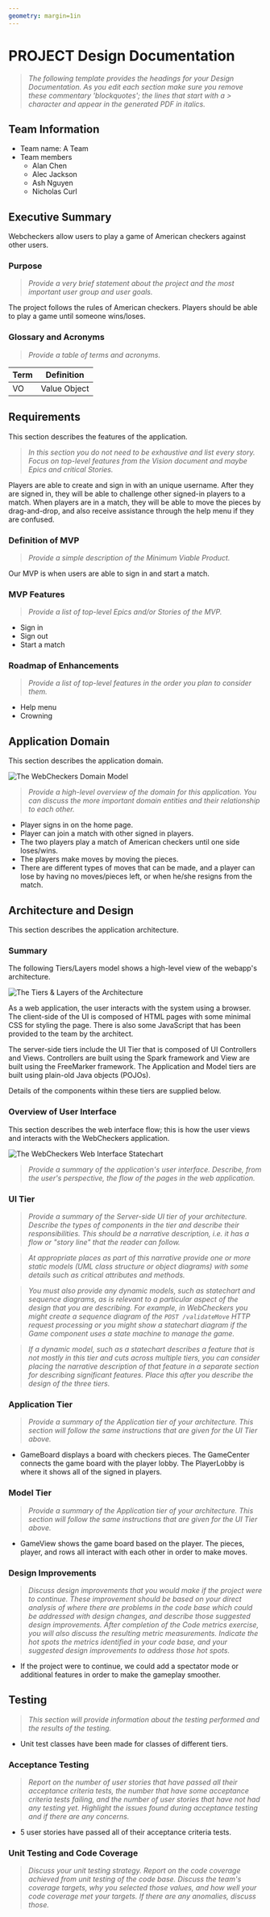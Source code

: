 ```yaml
---
geometry: margin=1in
---
```

# PROJECT Design Documentation

> _The following template provides the headings for your Design
> Documentation.  As you edit each section make sure you remove these
> commentary 'blockquotes'; the lines that start with a > character
> and appear in the generated PDF in italics._

## Team Information
* Team name: A Team
* Team members
  * Alan Chen
  * Alec Jackson
  * Ash Nguyen
  * Nicholas Curl

## Executive Summary

Webcheckers allow users to play a game of American checkers against other users.

### Purpose
> _Provide a very brief statement about the project and the most
> important user group and user goals._

The project follows the rules of American checkers. Players should be able to play 
a game until someone wins/loses.

### Glossary and Acronyms
> _Provide a table of terms and acronyms._

| Term | Definition |
|------|------------|
| VO | Value Object |


## Requirements

This section describes the features of the application.

> _In this section you do not need to be exhaustive and list every
> story.  Focus on top-level features from the Vision document and
> maybe Epics and critical Stories._

Players are able to create and sign in with an unique username. After they are signed in, they 
will be able to challenge other signed-in players to a match. When players
are in a match, they will be able to move the pieces by drag-and-drop, and also receive 
assistance through the help menu if they are confused.
### Definition of MVP
> _Provide a simple description of the Minimum Viable Product._

Our MVP is when users are able to sign in and start a match.

### MVP Features
> _Provide a list of top-level Epics and/or Stories of the MVP._

* Sign in
* Sign out
* Start a match

### Roadmap of Enhancements
> _Provide a list of top-level features in the order you plan to consider them._
* Help menu
* Crowning

## Application Domain

This section describes the application domain.

![The WebCheckers Domain Model](Alec_Jackson_-_Domain_Model-page-001-1.jpg)

> _Provide a high-level overview of the domain for this application. You
> can discuss the more important domain entities and their relationship
> to each other._

* Player signs in on the home page.
* Player can join a match with other signed in players.
* The two players play a match of American checkers until one side loses/wins.
* The players make moves by moving the pieces.
* There are different types of moves that can be made, and a player can lose by having no moves/pieces left, or 
when he/she resigns from the match.

## Architecture and Design

This section describes the application architecture.

### Summary

The following Tiers/Layers model shows a high-level view of the webapp's architecture.

![The Tiers & Layers of the Architecture](architecture-tiers-and-layers.png)

As a web application, the user interacts with the system using a
browser.  The client-side of the UI is composed of HTML pages with
some minimal CSS for styling the page.  There is also some JavaScript
that has been provided to the team by the architect.

The server-side tiers include the UI Tier that is composed of UI Controllers and Views.
Controllers are built using the Spark framework and View are built using the FreeMarker framework.  The Application and Model tiers are built using plain-old Java objects (POJOs).

Details of the components within these tiers are supplied below.


### Overview of User Interface

This section describes the web interface flow; this is how the user views and interacts
with the WebCheckers application.

![The WebCheckers Web Interface Statechart](web-interface-placeholder.png)

> _Provide a summary of the application's user interface.  Describe, from
> the user's perspective, the flow of the pages in the web application._


### UI Tier
> _Provide a summary of the Server-side UI tier of your architecture.
> Describe the types of components in the tier and describe their
> responsibilities.  This should be a narrative description, i.e. it has
> a flow or "story line" that the reader can follow._

> _At appropriate places as part of this narrative provide one or more
> static models (UML class structure or object diagrams) with some
> details such as critical attributes and methods._

> _You must also provide any dynamic models, such as statechart and
> sequence diagrams, as is relevant to a particular aspect of the design
> that you are describing.  For example, in WebCheckers you might create
> a sequence diagram of the `POST /validateMove` HTTP request processing
> or you might show a statechart diagram if the Game component uses a
> state machine to manage the game._

> _If a dynamic model, such as a statechart describes a feature that is
> not mostly in this tier and cuts across multiple tiers, you can
> consider placing the narrative description of that feature in a
> separate section for describing significant features. Place this after
> you describe the design of the three tiers._



### Application Tier
> _Provide a summary of the Application tier of your architecture. This
> section will follow the same instructions that are given for the UI
> Tier above._

* GameBoard displays a board with checkers pieces. The GameCenter connects the game 
board with the player lobby. The PlayerLobby is where it shows all of the signed in players.


### Model Tier
> _Provide a summary of the Application tier of your architecture. This
> section will follow the same instructions that are given for the UI
> Tier above._

* GameView shows the game board based on the player. The pieces, player, and rows all interact with each other in 
order to make moves.

### Design Improvements
> _Discuss design improvements that you would make if the project were
> to continue. These improvement should be based on your direct
> analysis of where there are problems in the code base which could be
> addressed with design changes, and describe those suggested design
> improvements. After completion of the Code metrics exercise, you
> will also discuss the resulting metric measurements.  Indicate the
> hot spots the metrics identified in your code base, and your
> suggested design improvements to address those hot spots._

* If the project were to continue, we could add a spectator mode or additional features 
in order to make the gameplay smoother.

## Testing
> _This section will provide information about the testing performed
> and the results of the testing._

* Unit test classes have been made for classes of different tiers. 

### Acceptance Testing
> _Report on the number of user stories that have passed all their
> acceptance criteria tests, the number that have some acceptance
> criteria tests failing, and the number of user stories that
> have not had any testing yet. Highlight the issues found during
> acceptance testing and if there are any concerns._

* 5 user stories have passed all of their acceptance criteria tests. 

### Unit Testing and Code Coverage
> _Discuss your unit testing strategy. Report on the code coverage
> achieved from unit testing of the code base. Discuss the team's
> coverage targets, why you selected those values, and how well your
> code coverage met your targets. If there are any anomalies, discuss
> those._
